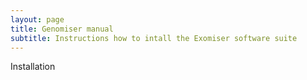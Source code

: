 ```yaml
---
layout: page
title: Genomiser manual
subtitle: Instructions how to intall the Exomiser software suite
---
```


Installation



